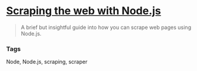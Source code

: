 # [Scraping the web with Node.js](http://timmknight.github.io/2015/scraping-the-web-with-node/)

> A brief but insightful guide into how you can scrape web pages using Node.js.

### Tags

Node, Node.js, scraping, scraper